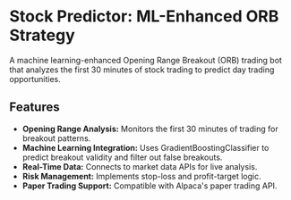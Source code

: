 # Stock Predictor: ML-Enhanced ORB Strategy

A machine learning-enhanced Opening Range Breakout (ORB) trading bot that analyzes the first 30 minutes of stock trading to predict day trading opportunities.

## Features

- **Opening Range Analysis:** Monitors the first 30 minutes of trading for breakout patterns.
- **Machine Learning Integration:** Uses GradientBoostingClassifier to predict breakout validity and filter out false breakouts.
- **Real-Time Data:** Connects to market data APIs for live analysis.
- **Risk Management:** Implements stop-loss and profit-target logic.
- **Paper Trading Support:** Compatible with Alpaca's paper trading API.
